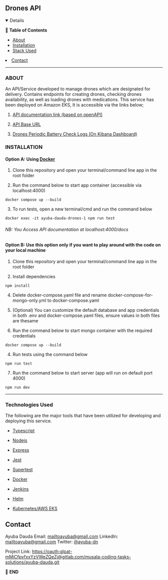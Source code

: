 
## Drones API

  

  

<details  open="open">

:scroll: **Table of Contents**</summary>


<ul>

<li><a  href="#about">About</a></li>

<li>
<a  href="#installation">Installation</a>
</li>

<li><a  href="#technologies-used">Stack Used</a></li>

</ul>

</li>


<li><a  href="#contact">Contact</a></li>

</ol>

</details>

  

  

---

  

  



  
### ABOUT

An API/Service developed to manage drones which are designated for delivery. Contains endpoints for creating drones, checking drones availability, as well as loading drones with medications. This service has been deployed on Amazon EKS, It is accessible via the links below;

  

1. [API documentation link (based on openAPI)](http://aa75e59c5b52245f78bca84a87c33713-1730258908.us-east-1.elb.amazonaws.com/docs/#/)

2. [API Base URL](http://aa75e59c5b52245f78bca84a87c33713-1730258908.us-east-1.elb.amazonaws.com)
3.  [Drones Periodic Battery Check Logs (On Kibana Dashboard)](http://a3d404b52b5bb4a22a919777ed2e1e32-1805370564.us-east-1.elb.amazonaws.com:5601/app/kibana#/discover)
  

### INSTALLATION

  

#### Option A: Using <a href="https://www.docker.com/">Docker </a>

  

1. Clone this repository and open your terminal/command line app in the root folder

2. Run the command below to start app container (accessible via localhost:4000)

```docker compose up --build ```

3. To run tests, open a new terminal/cmd and run the command below

```docker exec -it ayuba-dauda-drones-1 npm run test ```

###### NB: You Access API documentation at localhost:4000/docs

  

#### Option B: Use this option only if you want to play around with the code on your local machine

  

1. Clone this repository and open your terminal/command line app in the root folder

2. Install dependencies

  

```npm install ```

4. Delete docker-compose.yaml file and rename docker-compose-for-mongo-only.yml to docker-compose.yaml

5. (Optional) You can customize the default database and app credentials in both .env and docker-compose.yaml files, ensure values in both files are thesame

6. Run the command below to start mongo container with the required credentials

  

```docker compose up --build ```

4. Run tests using the command below

```npm run test```

7. Run the command below to start server (app will run on default port 4000)

```npm run dev```

---

  

  
  

### Technologies Used

  

  

The following are the major tools that have been utilized for developing and deploying this service.

  

*  [Typescript](https://www.typescriptlang.org)

  

*  [Nodejs](https://nodejs.org/en/)

  

*  [Express](https://expressjs.com)

  

*  [Jest](https://jestjs.io/)

  

*  [Supertest](https://www.npmjs.com/package/supertest)

  

*  [Docker](https://docker.com/)

  

*  [Jenkins](https://www.jenkins.io/)
* [Helm ](https://helm.sh/)
* [Kubernetes/AWS EKS](https://aws.amazon.com/eks/)

  <!-- CONTACT -->

## Contact

  

Ayuba Dauda 
Email: mailtoayuba@gmail.com
LinkedIn: mailtoayuba@gmail.com
 Twitter: [@ayuba-dn](https://twitter.com/ayuba-dn)  

  

Project Link: [https://oauth:glpat-mMiCfpvfxxYzVWeZQeZj@gitlab.com/musala-coding-tasks-solutions/ayuba-dauda.git](https://oauth:glpat-mMiCfpvfxxYzVWeZQeZj@gitlab.com/musala-coding-tasks-solutions/ayuba-dauda.git)

:scroll: **END**
